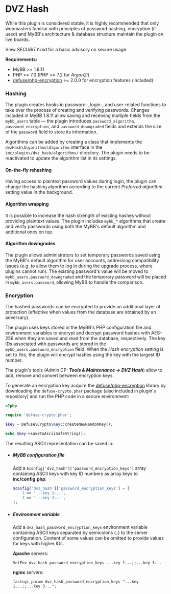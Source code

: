 # DVZ Hash

While this plugin is considered stable, it is highly recommended that only webmasters familiar with principles of password hashing, encryption (if used) and MyBB's architecture & database structure maintain the plugin on live boards.

View _SECURITY.md_ for a basic advisory on secure usage.

**Requirements:**
- MyBB >= 1.8.11
- PHP >= 7.0 (PHP >= 7.2 for _Argon2i_)
- [defuse/php-encryption](https://github.com/defuse/php-encryption/) >= 2.0.0 for encryption features (included)

### Hashing
The plugin creates hooks in password-, login-, and user-related functions to take over the process of creating and verifying passwords. Changes included in MyBB 1.8.11 allow saving and receiving multiple fields from the `mybb_users` table &mdash; the plugin introduces `password_algorithm`, `password_encryption`, and  `password_downgraded` fields and extends the size of the `password` field to store its information.

Algorithms can be added by creating a class that implements the `dvzHash\Algorithms\Algorithm` interface in the `inc/plugins/dvz_hash/algorithms/` directory. The plugin needs to be reactivated to update the algorithm list in its settings.

#### On-the-fly rehashing
Having access to plaintext password values during login, the plugin can change the hashing algorithm according to the current _Preferred algorithm_ setting value in the background.

#### Algorithm wrapping
It is possible to increase the hash strength of existing hashes without providing plaintext values. The plugin includes `mybb_*` algorithms that create and verify passwords using both the MyBB's default algorithm and additional ones on top.

#### Algorithm downgrades

The plugin allows administrators to set temporary passwords saved using the MyBB's default algorithm for user accounts, addressing compatibility issues (e.g. to allow them to log in during the upgrade process, where plugins cannot run).
The existing password's value will be moved to `mybb_users.password_downgraded` and the temporary password will be placed in `mybb_users.password`, allowing MyBB to handle the comparison.

### Encryption
The hashed passwords can be encrypted to provide an additional layer of protection (effective when values from the database are obtained by an adversary).

The plugin uses keys stored in the MyBB's PHP configuration file and environment variables to encrypt and decrypt password hashes with AES-256 when they are saved and read from the database, respectively. The key IDs associated with passwords are stored in the `mybb_users.password_encryption` field. When the _Hash encryption_ setting is set to _Yes_, the plugin will encrypt hashes using the key with the largest ID number.

The plugin's tools (Admin CP: ***Tools & Maintenance → DVZ Hash***) allow to add, remove and convert between encryption keys.

To generate an encryption key acquire the [defuse/php-encryption](https://github.com/defuse/php-encryption/releases) library by downloading the `defuse-crypto.phar` package (also included in plugin's repository) and run the PHP code in a secure environment:
```php
<?php

require 'defuse-crypto.phar';

$key = Defuse\Crypto\Key::createNewRandomKey();

echo $key->saveToAsciiSafeString();
```

The resulting ASCII representation can be saved in:

- ##### MyBB configuration file

  Add a `$config['dvz_hash']['password_encryption_keys']` array containing ASCII keys with key ID numbers as array keys to **inc/config.php**:

  ```php
  $config['dvz_hash']['password_encryption_keys'] = [
      1 => '...key 1...',
      3 => '...key 3...',
  ];
  ```

- ##### Environment variable

  Add a `dvz_hash_password_encryption_keys` environment variable containing ASCII keys separated by semicolons (`;`) to the server configuration. Content of some values can be omitted to provide values for keys with higher IDs.

  **Apache** servers:
  ```
  SetEnv dvz_hash_password_encryption_keys ...key 1...;;...key 3...
  ```
  **nginx** servers:
  ```
  fastcgi_param dvz_hash_password_encryption_keys "...key 1...;;...key 3...";
  ```
